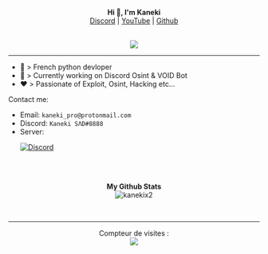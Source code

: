 <p align='center'>
  <b>Hi 👋, I'm Kaneki</b><br>
  <a href="https://discord.gg/bdUM6SbEpJ">Discord</a> |
  <a href="https://www.youtube.com/channel/UC-XII5SSqbMOF1UX3N0Gl8g">YouTube</a> |
  <a href="https://github.com/KanekiX2">Github</a>
</p>

<p align="center"><br>
  <a href="https://github.com/KanekiX2">
    <img src="https://discord.c99.nl/widget/theme-4/789071575420370975.png"/>
     </a>
</p>

--- 


- 🐍 > French python devloper
- 🔭 > Currently working on Discord Osint & VOID Bot
- ❤️ > Passionate of Exploit, Osint, Hacking etc...


Contact me:
- Email: `kaneki_pro@protonmail.com`
- Discord: `Kaneki SΛD#8888`
- Server: <p><a href="https://discord.gg/bdUM6SbEpJ" target="_blank" rel="nofollow noopener"><img src="https://discordapp.com/api/guilds/814113746947538974/widget.png?style=banner2" alt="Discord" /></a></p>

<br><br>
<p align="center">
	<b>My Github Stats</b><br>
    <img align="center" src="https://github-readme-stats.vercel.app/api?username=kanekix2&show_icons=true&theme=synthwave&line_height=22" alt="kanekix2" />
</p>


<p>&nbsp;</p>    

---  

<p align="center"> 
  Compteur de visites :<br>
  <img src="https://profile-counter.glitch.me/KanekiX2/count.svg" />
</p>
